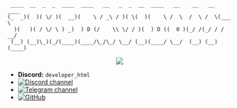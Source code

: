```
 ____  __  _  _  ____  ____   __   _  _  __  ____   __    __   __  ____ 
(_  _)(  )( \/ )(  __)(    \ / _\ / )( \(  )(    \ /  \  /  \ /  \(___ \
  )(   )( / \/ \ ) _)  ) D (/    \\ \/ / )(  ) D ((  0 )(_/ /(_/ / / __/
 (__) (__)\_)(_/(____)(____/\_/\_/ \__/ (__)(____/ \__/  (__) (__)(____)
```

<p align="center">
<img src="https://count.getloli.com/get/@TimeDavid0112?theme=rule34"/>
</p>

- **Discord:** `developer_html`
- [![Discord channel](https://img.shields.io/badge/Discord%20channel-7289DA?style=for-the-badge&logo=discord&logoColor=white)](https://discord.gg/JNqKt8jSWx)
- [![Telegram channel](https://img.shields.io/badge/Telegram%20channel-2CA5E0?style=for-the-badge&logo=telegram&logoColor=white)](https://t.me/Super_Hacker_YT)
- [![GitHub](https://img.shields.io/badge/GitHub-100000?style=for-the-badge&logo=github&logoColor=white)](https://github.com/TimeDavid0112)

<!--
Доступные параметры

scale - от 0.5 до 10, по дефолту 2 ( скейлит картинку )
theme - тема, по дефолту chainsaw-man ( весь список тут - https://github.com/qweme32/koibito/blob/main/themes_ru.md )
length - длина строчки, по дефолту она равна длине числа просмотров. Пример: у вас 100 просмотров, а length стоит 6, получиться 000100

Вот ссылка для баннера, который будет считать просмотры не профиля, а репозитория
![Koibito](https://koibito.qweme.dev/@тут_ваш_ник_гитхаба/имя_вашего_репозитория?scale=2&theme=chainsaw-man&length=6)
-->

<!--
**TimeDavid0112/TimeDavid0112** is a ✨ _special_ ✨ repository because its `README.md` (this file) appears on your GitHub profile.

Here are some ideas to get you started:

- 🔭 I’m currently working on ...
- 🌱 I’m currently learning ...
- 👯 I’m looking to collaborate on ...
- 🤔 I’m looking for help with ...
- 💬 Ask me about ...
- 📫 How to reach me: ...
- 😄 Pronouns: ...
- ⚡ Fun fact: ...
-->
